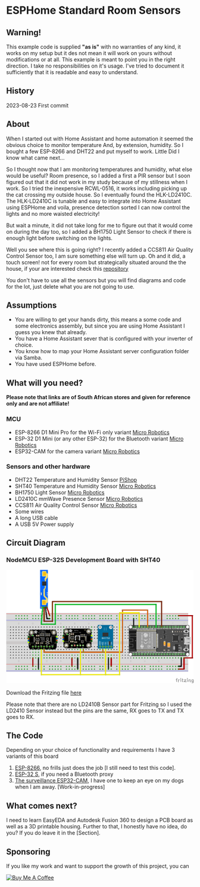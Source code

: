 # ESPHome Standard Room Sensors

## Warning!

This example code is supplied **"as is"** with no warranties of any kind, it works on my setup but it des not mean it will work on yours without modifications or at all. This example is meant to point you in the right direction. I take no responsibilities on it's usage. 
I've tried to document it sufficiently that it is readable and easy to understand.

## History

2023-08-23 First commit

## About 

When I started out with Home Assistant and home automation it seemed the obvious choice to monitor temperature And, by extension, humidity. So I bought a few ESP-8266 and DHT22 and put myself to work. Little Did I know what came next...

So I thought now that I am monitoring temperatures and humidity, what else would be useful?
Room presence, so I added a first a PIR sensor but  I soon figured out that it did not work in my study because of my stillness when I work. So I tried the inexpensive RCWL-0516, it works including picking up the cat crossing my outside house. So I eventually found the HLK-LD2410C. The HLK-LD2410C is tunable and easy to integrate into Home Assistant using ESPHome and voila, presence detection sorted I can now control the lights and no more waisted electricity!

But wait a minute, it did not take long for me to figure out that it would come on during the day too, so I added a BH1750 Light Sensor to check if there is enough light before switching on the lights.

Well you see where this is going right?
I recently added a CCS811 Air Quality Control Sensor too, I am sure something else will turn up. 
Oh and it did, a touch screen! not for every room but strategically situated around the the house, if your are interested check this [repository](../Kitchen%20Display/README.md)

You don't have to use all the sensors but you will find diagrams and code for the lot, just delete what you are not going to use.

## Assumptions

- You are willing to get your hands dirty, this means a some code and some electronics assembly, but since you are using Home Assistant I guess you knew that already.
- You have a Home Assistant sever that is configured with your inverter of choice.
- You know how to map your Home Assistant server configuration folder via Samba.
- You have used ESPHome before.

## What will you need?

**Please note that links are of South African stores and given for reference only and are not affiliate!**

### MCU

* ESP-8266 D1 Mini Pro for the Wi-Fi only variant 
  [Micro Robotics](https://www.robotics.org.za/MINI-D1-16M-ANT)
* ESP-32 D1 Mini (or any other ESP-32) for the Bluetooth variant 
  [Micro Robotics](https://www.robotics.org.za/D1-ESP32)
* ESP32-CAM for the camera variant 
  [Micro Robotics](https://www.robotics.org.za/ESP32-CAM-OV2640)

### Sensors and other hardware

* DHT22 Temperature and Humidity Sensor
  [PiShop](https://www.pishop.co.za/store/am2302-dht22-temperature-and-humidity-sensor-module)
* SHT40 Temperature and Humidity Sensor
  [Micro Robotics](https://www.robotics.org.za/SHT-40-QWIIC)
* BH1750 Light Sensor
  [Micro Robotics](https://www.robotics.org.za/BH1750)
* LD2410C mmWave Presence Sensor
  [Micro Robotics](https://www.robotics.org.za/HLK-LD2410C)
* CCS811 Air Quality Control Sensor
  [Micro Robotics](https://www.robotics.org.za/SEN0318)
* Some wires
* A long USB cable
* A USB 5V Power supply

## Circuit Diagram

### NodeMCU ESP-32S Development Board with SHT40
![ESP32S Room Sensor v1](Images/room_sensor_bluetooth.png)

Download the Fritzing file [here](fritzing/room_sensor_bluetooth.fzz)

Please note that there are no LD2410B Sensor part for Fritzing so I used the LD2410 Sensor instead but the pins are the same, RX goes to TX and TX goes to RX.

## The Code

Depending on your choice of functionality and requirements I have 3 variants of this board
1. [ESP-8266](ESPHome/room_sensor_wifi_only.yaml), no frills just does the job [I still need to test this code].
2. [ESP-32 S](ESPHome/room_sensor_bluetooth.yaml), if you need a Bluetooth proxy
3. [The surveillance ESP32-CAM](ESPHome/room_sensor_camera.yaml), I have one to keep an eye on my dogs when I am away. [Work-in-progress]

## What comes next?

I need to learn EasyEDA and Autodesk Fusion 360 to design a PCB board as well as a 3D printable housing.
Further to that, I honestly have no idea, do you? If you do leave it in the [Section].

## Sponsoring

 If you like my work and want to support the growth of this project, you can 

[![Buy Me A Coffee][2]][1]

[1]: https://www.buymeacoffee.com/parentpj
[2]: https://cdn.buymeacoffee.com/buttons/default-black.png